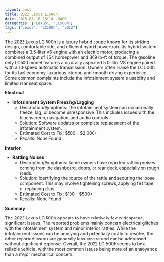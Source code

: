 ```yaml
---
layout: post
title: 2022 Lexus LC500h
date: 2025-03-16 15:14 -0400
categories: ["Lexus", "LC500h"]
tags: ["Lexus", "LC500h", "2022"]
---
```

The 2022 Lexus LC 500h is a luxury hybrid coupe known for its striking design, comfortable ride, and efficient hybrid powertrain. Its hybrid system combines a 3.5-liter V6 engine with an electric motor, producing a combined output of 354 horsepower and 369 lb-ft of torque. The gasoline only LC500 model features a naturally aspirated 5.0-liter V8 engine paired with a 10-speed automatic transmission. Owners often praise the LC 500h for its fuel economy, luxurious interior, and smooth driving experience. Some common complaints include the infotainment system's usability and limited rear seat space.

**Electrical**

*   **Infotainment System Freezing/Lagging**
    *   Description/Symptoms: The infotainment system can occasionally freeze, lag, or become unresponsive. This includes issues with the touchscreen, navigation, and audio controls.
    *   Solution: Software updates or complete replacement of the infotainment system.
    *   Estimated Cost to Fix: $500 - $2,000+
    *   Recalls: None Found

**Interior**

*   **Rattling Noises**
    *   Description/Symptoms: Some owners have reported rattling noises coming from the dashboard, doors, or rear deck, especially on rough roads.
    *   Solution: Identifying the source of the rattle and securing the loose component. This may involve tightening screws, applying felt tape, or replacing clips.
    *   Estimated Cost to Fix: $100 - $500+
    *   Recalls: None Found

**Summary**

The 2022 Lexus LC 500h appears to have relatively few widespread, significant issues. The reported problems mainly concern electrical glitches with the infotainment system and minor interior rattles. While the infotainment issues can be annoying and potentially costly to resolve, the other reported issues are generally less severe and can be addressed without significant expense. Overall, the 2022 LC 500h seems to be a reliable vehicle, with the most common issues being more of an annoyance than a major mechanical concern.

